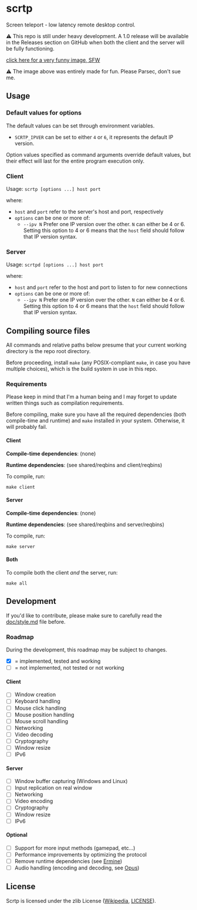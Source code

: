 # scrtp

Screen teleport - low latency remote desktop control.

⚠ This repo is still under heavy development. A 1.0 release will be available in the Releases section on GitHub when both the client and the server will be fully functioning.

[click here for a very funny image, SFW](https://raw.githubusercontent.com/EdoardoLaGreca/scrtp/main/img/fake_parsec_logo.png)

⚠ The image above was entirely made for fun. Please Parsec, don't sue me.

## Usage

### Default values for options

The default values can be set through environment variables.

 - `SCRTP_IPVER` can be set to either `4` or `6`, it represents the default IP version.

Option values specified as command arguments override default values, but their effect will last for the entire program execution only.

### Client

Usage: `scrtp [options ...] host port`

where:

 - `host` and `port` refer to the server's host and port, respectively
 - `options` can be one or more of:
   - `--ipv N` Prefer one IP version over the other. `N` can either be 4 or 6. Setting this option to 4 or 6 means that the `host` field should follow that IP version syntax.

### Server

Usage: `scrtpd [options ...] host port`

where:

 - `host` and `port` refer to the host and port to listen to for new connections
 - `options` can be one or more of:
   - `--ipv N` Prefer one IP version over the other. `N` can either be 4 or 6. Setting this option to 4 or 6 means that the `host` field should follow that IP version syntax.

## Compiling source files

All commands and relative paths below presume that your current working directory is the repo root directory.

Before proceeding, install `make` (any POSIX-compliant `make`, in case you have multiple choices), which is the build system in use in this repo.

### Requirements

Please keep in mind that I'm a human being and I may forget to update written things such as compilation requirements.

Before compiling, make sure you have all the required dependencies (both compile-time and runtime) and `make` installed in your system. Otherwise, it will probably fail.

#### Client

**Compile-time dependencies**: (none)

**Runtime dependencies**: (see shared/reqbins and client/reqbins)

To compile, run:

```
make client
```

#### Server

**Compile-time dependencies**: (none)

**Runtime dependencies**: (see shared/reqbins and server/reqbins)

To compile, run:

```
make server
```

#### Both

To compile both the client *and* the server, run:

```
make all
```

## Development

If you'd like to contribute, please make sure to carefully read the [doc/style.md](doc/style.md) file before.

### Roadmap

During the development, this roadmap may be subject to changes.

- [x] = implemented, tested and working
- [ ] = not implemented, not tested or not working

#### Client

 - [ ] Window creation
 - [ ] Keyboard handling
 - [ ] Mouse click handling
 - [ ] Mouse position handling
 - [ ] Mouse scroll handling
 - [ ] Networking
 - [ ] Video decoding
 - [ ] Cryptography
 - [ ] Window resize
 - [ ] IPv6

#### Server

 - [ ] Window buffer capturing (Windows and Linux)
 - [ ] Input replication on real window
 - [ ] Networking
 - [ ] Video encoding
 - [ ] Cryptography
 - [ ] Window resize
 - [ ] IPv6

#### Optional

 - [ ] Support for more input methods (gamepad, etc...)
 - [ ] Performance improvements by optimizing the protocol
 - [ ] Remove runtime dependencies (see [Ermine](http://www.magicermine.com/))
 - [ ] Audio handling (encoding and decoding, see [Opus](https://opus-codec.org/))

## License

Scrtp is licensed under the zlib License ([Wikipedia](https://en.wikipedia.org/wiki/Zlib_License), [LICENSE](LICENSE)).
